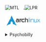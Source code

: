 <p align="rigth">
  <a href="https://montelibero.org/" target="_blank">
    <img src="https://montelibero.org/wp-content/uploads/2023/04/fspe_logo_3-05-200.png"
         alt="MTL"
         width="60"
         style="display:inline-block; vertical-align:middle;"/>
  </a>
  <span></span>
  <a href="https://lp-russia.org/" target="_blank">
    <img src="https://upload.wikimedia.org/wikipedia/commons/thumb/e/ec/Logo_LPR.png/960px-Logo_LPR.png"
         alt="LPR"
         width="60"
         style="display:inline-block; vertical-align:middle;"/>
  </a>
</p>

<p align="left">
  <img src="https://raw.githubusercontent.com/archlinux/.github/main/profile/archlinux-logo-dark-scalable.svg" alt="Arch Linux" width="120"/>
</p>

<details>
  <summary>Psychobilly</summary>

  ```javascript
  // psychobilly is rockabilly darkside
  // stay true stay psycho!!!!

  const rockabilly = require("./1950s.js");
  const punk = require("./1960s.js");

  /**
   * Combines rockabilly and punk influences to create psychobilly.
   * 
   * @returns {Array} The resulting psychobilly sound.
  */
  function rockabillyPsychosis() {
        const psychobilly = rockabilly + punk;
        return psychobilly;
  };

  const purePsychobilly = rockabillyPsychosis();
